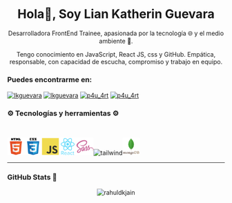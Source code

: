 <h1 align="center">Hola👋, Soy Lian Katherin Guevara</h1>

<p align="center"> Desarrolladora FrontEnd Trainee, apasionada por la tecnología 🌐 y el medio ambiente 🌿. </p>

<p align="center"> Tengo conocimiento en JavaScript, React JS, css y GitHub. Empática, responsable, con capacidad de escucha, compromiso y trabajo en equipo.</p>

### **Puedes encontrarme en:**

<p align="left">
<a href="https://linkedin.com/in/lkguevara" target="blank"><img align="center" src="https://cdn.jsdelivr.net/npm/simple-icons@3.0.1/icons/linkedin.svg" alt="lkguevara" height="30" width="40" /></a>
<a href="https://lkguevara.netlify.com" target="blank"><img align="center" src="https://cdn.jsdelivr.net/npm/simple-icons@3.0.1/icons/dev-dot-to.svg" alt="lkguevara" height="30" width="40" /></a>
<a href="https://twitter.com/lkdguevara" target="blank"><img align="center" src="https://cdn.jsdelivr.net/npm/simple-icons@3.0.1/icons/twitter.svg" alt="p4u_4rt" height="30" width="40" /></a>
<a href="https://platzi.com/p/lkguevara/" target="blank"><img align="center" src="https://cdn.jsdelivr.net/npm/simple-icons@3.0.1/icons/platzi.svg" alt="p4u_4rt" height="30" width="40" /></a>
</p>

### ⚙️ **Tecnologías y herramientas** ⚙️ 
<br />
 
<img src="https://raw.githubusercontent.com/devicons/devicon/master/icons/html5/html5-original-wordmark.svg" alt="html5" width="40" height="40"/><img src="https://raw.githubusercontent.com/devicons/devicon/master/icons/css3/css3-original-wordmark.svg" alt="css3" width="40" height="40"/><img src="https://raw.githubusercontent.com/devicons/devicon/master/icons/javascript/javascript-original.svg" alt="javascript" width="40" height="40"/><img src="https://raw.githubusercontent.com/devicons/devicon/master/icons/react/react-original-wordmark.svg" alt="react" width="40" height="40"/><img src="https://raw.githubusercontent.com/devicons/devicon/master/icons/sass/sass-original.svg" alt="sass" width="40" height="40"/><img src="https://www.vectorlogo.zone/logos/tailwindcss/tailwindcss-icon.svg" alt="tailwind" width="40" height="40"/><img src="https://raw.githubusercontent.com/devicons/devicon/master/icons/mongodb/mongodb-original-wordmark.svg" alt="mongodb" width="40" height="40"/>

---

### GitHub Stats 🚀

<p align="center"> <img src=https://github-readme-stats.vercel.app/api?username=lkguevara&show_icons=true alt=rahuldkjain /> </p>
